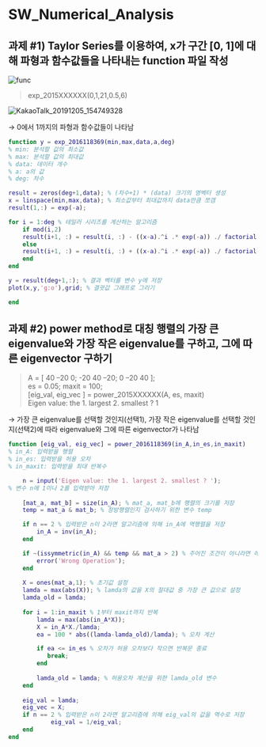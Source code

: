 # SW_Numerical_Analysis

## 과제 #1) Taylor Series를 이용하여, x가 구간 [0, 1]에 대해  파형과 함수값들을 나타내는 function 파일 작성

![func](https://user-images.githubusercontent.com/58457978/70209778-7c766300-1774-11ea-8772-77c4835b4b74.jpg)

> exp_2015XXXXXX(0,1,21,0.5,6)

![KakaoTalk_20191205_154749328](https://user-images.githubusercontent.com/58457978/70210701-ae88c480-1776-11ea-9adf-8686818a55a2.png)

→ 0에서 1까지의  파형과 함수값들이 나타남

```matlab
function y = exp_2016118369(min,max,data,a,deg)
% min: 분석할 값의 최소값
% max: 분석할 값의 최대값
% data: 데이터 개수
% a: a의 값
% deg: 차수

result = zeros(deg+1,data); % (차수+1) * (data) 크기의 영벡터 생성
x = linspace(min,max,data); % 최소값부터 최대값까지 data만큼 쪼갬
result(1,:) = exp(-a);

for i = 1:deg % 테일러 시리즈를 계산하는 알고리즘
    if mod(i,2)
    result(i+1, :) = result(i, :) - ((x-a).^i .* exp(-a)) ./ factorial(i);
    else
    result(i+1, :) = result(i, :) + ((x-a).^i .* exp(-a)) ./ factorial(i);
    end
end

y = result(deg+1,:); % 결과 벡터를 변수 y에 저장
plot(x,y,'g:o'),grid; % 결괏값 그래프로 그리기

end
```

## 과제 #2) power method로 대칭 행렬의 가장 큰 eigenvalue와 가장 작은 eigenvalue를 구하고, 그에 따른 eigenvector 구하기

> A = [ 40 –20 0; -20 40 –20; 0 –20 40 ];  
> es = 0.05; maxit = 100;  
> [eig_val, eig_vec ] = power_2015XXXXXX(A, es, maxit)  
Eigen value: the 1. largest 2. smallest ? 1  

→ 가장 큰 eigenvalue를 선택할 것인지(선택1), 가장 작은 eigenvalue를 선택할 것인지(선택2)에 따라 eigenvalue와 그에 따른 eigenvector가 나타남

```matlab
function [eig_val, eig_vec] = power_2016118369(in_A,in_es,in_maxit)
% in_A: 입력받을 행렬
% in_es: 입력받을 허용 오차
% in_maxit: 입력받을 최대 반복수

    n = input('Eigen value: the 1. largest 2. smallest ? ');
% 변수 n에 1이나 2를 입력받아 저장
    
    [mat_a, mat_b] = size(in_A); % mat_a, mat_b에 행렬의 크기를 저장
    temp = mat_a & mat_b; % 정방행렬인지 검사하기 위한 변수 temp

    if n == 2 % 입력받은 n이 2라면 알고리즘에 의해 in_A에 역행렬을 저장
        in_A = inv(in_A);        
    end

    if ~(issymmetric(in_A) && temp && mat_a > 2) % 주어진 조건이 아니라면 에러 반환
        error('Wrong Operation');        
    end
    
    X = ones(mat_a,1); % 초기값 설정
    lamda = max(abs(X)); % lamda의 값을 X의 절대값 중 가장 큰 값으로 설정
    lamda_old = lamda;
    
    for i = 1:in_maxit % 1부터 maxit까지 반복
        lamda = max(abs(in_A*X));
        X = in_A*X./lamda;
        ea = 100 * abs((lamda-lamda_old)/lamda); % 오차 계산

        if ea <= in_es % 오차가 허용 오차보다 작으면 반복문 종료
           break;
        end
        
        lamda_old = lamda; % 허용오차 계산을 위한 lamda_old 변수
    end
    
    eig_val = lamda;
    eig_vec = X;
    if n == 2 % 입력받은 n이 2라면 알고리즘에 의해 eig_val의 값을 역수로 저장
            eig_val = 1/eig_val;
    end
end
```
